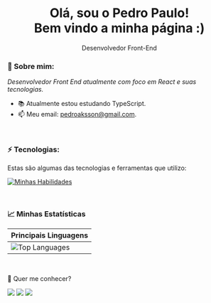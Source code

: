 <h1 align='center'>
  Olá, sou o Pedro Paulo!
  <br/>
  Bem vindo a minha página :)
</h1>

<p align='center'>
  Desenvolvedor Front-End
</p>

### 🥽 Sobre mim:

<p>
  <em>
    Desenvolvedor Front End atualmente com foco em React e suas tecnologias.
  </em>
</p>

- 📚 Atualmente estou estudando TypeScript.
- 📫 Meu email: pedroaksson@gmail.com.

<br/>

### ⚡ Tecnologias:

Estas são algumas das tecnologias e ferramentas que utilizo:

[![Minhas Habilidades](https://skillicons.dev/icons?i=react,js,redux,styledcomponents,html,css,firebase,git,docker
)](https://skillicons.dev)

<br/>

### 📈 Minhas Estatísticas

| Principais Linguagens                                                                                                                                                                                                                                                                                                                     
| ---------------------------------------------------------------------------------------------------------------------------------------------------------------------------------- |
![Top Languages](https://github-readme-stats.vercel.app/api/top-langs/?username=pedropleite&langs_count=10&count_private=true&hide_border=true&theme=jolly&layout=compact) |

<br/>

💬 Quer me conhecer?

<div>
  <a href="https://www.linkedin.com/in/pedro-paulo-leite/" target="_blank"><img src="https://img.shields.io/badge/-LinkedIn-%230077B5?style=for-the-badge&logo=linkedin&logoColor=white" target="_blank"></a>
  <a href="https://api.whatsapp.com/send/?phone=%2B5587999631218&text&app_absent=0" target="_blank"><img src="https://img.shields.io/badge/WhatsApp-25D366?style=for-the-badge&logo=whatsapp&logoColor=white" target="_blank"></a>
  <a href = "mailto:pedroaksson@gmail.com"><img src="https://img.shields.io/badge/-Gmail-%23333?style=for-the-badge&logo=gmail&logoColor=white" target="_blank"></a>
</div>
<br>
  
